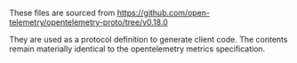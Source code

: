 These files are sourced from https://github.com/open-telemetry/opentelemetry-proto/tree/v0.18.0

They are used as a protocol definition to generate client code. The contents
remain materially identical to the opentelemetry metrics specification.
